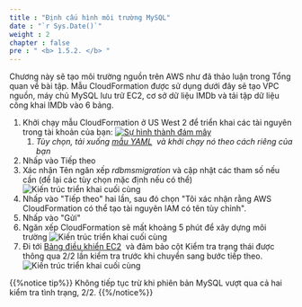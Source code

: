```yaml
---
title : "Định cấu hình môi trường MySQL"
date : "`r Sys.Date()`"
weight : 2
chapter : false
pre : " <b> 1.5.2. </b> "
---
```



Chương này sẽ tạo môi trường nguồn trên AWS như đã thảo luận trong Tổng quan về bài tập. Mẫu CloudFormation được sử dụng dưới đây sẽ tạo VPC nguồn, máy chủ MySQL lưu trữ EC2, cơ sở dữ liệu IMDb và tải tập dữ liệu công khai IMDb vào 6 bảng.

1. Khởi chạy mẫu CloudFormation ở US West 2 để triển khai các tài nguyên trong tài khoản của bạn: [![Sự hình thành đám mây](https://static.us-east-1.prod.workshops.aws/public/c768eb2c-360b-491e-8422-bfd253e11581/static/images/cloudformation-launch-stack.png)](https://console.aws.amazon.com/cloudformation/home?region=us-west-2#/stacks/new?stackName=rdbmsmigration&templateURL=https://s3.amazonaws.com/amazon-dynamodb-labs.com/assets/migration-env-setup.yaml)
    1. _Tùy chọn, tải xuống [mẫu YAML](https://s3.amazonaws.com/amazon-dynamodb-labs.com/assets/migration-env-setup.yaml)  và khởi chạy nó theo cách riêng của bạn_
2. Nhấp vào Tiếp theo
3. Xác nhận Tên ngăn xếp _rdbmsmigration_ và cập nhật các tham số nếu cần (để lại các tùy chọn mặc định nếu có thể) ![Kiến trúc triển khai cuối cùng](https://static.us-east-1.prod.workshops.aws/public/c768eb2c-360b-491e-8422-bfd253e11581/static/images/migration6.jpg)
4. Nhấp vào "Tiếp theo" hai lần, sau đó chọn "Tôi xác nhận rằng AWS CloudFormation có thể tạo tài nguyên IAM có tên tùy chỉnh".
5. Nhấp vào "Gửi"
6. Ngăn xếp CloudFormation sẽ mất khoảng 5 phút để xây dựng môi trường ![Kiến trúc triển khai cuối cùng](https://static.us-east-1.prod.workshops.aws/public/c768eb2c-360b-491e-8422-bfd253e11581/static/images/migration7.jpg)
7. Đi tới [Bảng điều khiển EC2](https://console.aws.amazon.com/ec2/v2/home?region=us-east-1#Instances:)  và đảm bảo cột Kiểm tra trạng thái được thông qua 2/2 lần kiểm tra trước khi chuyển sang bước tiếp theo. ![Kiến trúc triển khai cuối cùng](https://static.us-east-1.prod.workshops.aws/public/c768eb2c-360b-491e-8422-bfd253e11581/static/images/migration8.jpg)

{{%notice tip%}}
Không tiếp tục trừ khi phiên bản MySQL vượt qua cả hai kiểm tra tình trạng, 2/2.
{{%/notice%}}